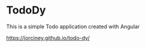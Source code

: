 # TodoDy

This is a simple Todo application created with Angular

https://jorciney.github.io/todo-dy/
